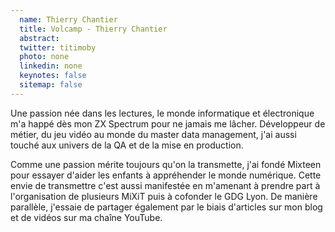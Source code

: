 ```yaml
---
  name: Thierry Chantier
  title: Volcamp - Thierry Chantier
  abstract: 
  twitter: titimoby
  photo: none
  linkedin: none
  keynotes: false
  sitemap: false
---
```

Une passion née dans les lectures, le monde informatique et électronique m'a happé dès mon ZX Spectrum pour ne jamais me lâcher.
Développeur de métier, du jeu vidéo au monde du master data management, j'ai aussi touché aux univers de la QA et de la mise en production.

Comme une passion mérite toujours qu'on la transmette, j'ai fondé Mixteen pour essayer d'aider les enfants à appréhender le monde numérique.
Cette envie de transmettre c'est aussi manifestée en m'amenant à prendre part à l'organisation de plusieurs MiXiT puis à cofonder le GDG Lyon.
De manière parallèle, j'essaie de partager également par le biais d'articles sur mon blog et de vidéos sur ma chaîne YouTube.